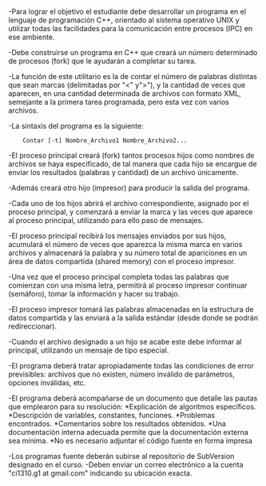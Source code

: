  -Para lograr el objetivo el estudiante debe desarrollar un programa en el lenguaje de programación C++, orientado al sistema operativo UNIX y utilizar todas las facilidades para la comunicación entre procesos (IPC) en ese ambiente.

 -Debe construirse un programa en C++ que creará un número determinado de procesos (fork) que le ayudarán a completar su tarea.

 -La función de este utilitario es la de contar el número de palabras distintas que sean marcas (delimitadas por "<" y">"), y la cantidad de veces que aparecen, en una cantidad determinada de archivos con formato XML, semejante a la primera tarea programada, pero esta vez con varios archivos.

 -La sintaxis del programa es la siguiente:

    	Contar [-t] Nombre_Archivo1 Nombre_Archivo2...

 -El proceso principal creará (fork) tantos procesos hijos como nombres de archivos se haya especificado, de tal manera que cada hijo se encargue de enviar los resultados (palabras y cantidad) de un archivo únicamente.

 -Además creará otro hijo (impresor) para producir la salida del programa.

 -Cada uno de los hijos abrirá el archivo correspondiente, asignado por el proceso principal, y comenzará a enviar la marca y las veces que aparece al proceso principal, utilizando para ello paso de mensajes.

 -El proceso principal recibirá los mensajes enviados por sus hijos, acumulará el número de veces que aparezca la misma marca en varios archivos y almacenará la palabra y su número total de apariciones en un área de datos compartida (shared memory) con el proceso impresor.

 -Una vez que el proceso principal completa todas las palabras que comienzan con una misma letra, permitirá al proceso impresor continuar (semáforo), tomar la información y hacer su trabajo.

 -El proceso impresor tomará las palabras almacenadas en la estructura de datos compartida y las enviará a la salida estándar (desde donde se podrán redireccionar).
 
 -Cuando el archivo designado a un hijo se acabe este debe informar al principal, utilizando un mensaje de tipo especial.
 
 -El programa deberá tratar apropiadamente todas las condiciones de error previsibles: archivos que no existen, número inválido de parámetros, opciones inválidas, etc.

 -El programa deberá acompañarse de un documento que detalle las pautas que emplearon para su resolución:
        *Explicación de algoritmos específicos.
        *Descripción de variables, constantes, funciones.
        *Problemas encontrados.
        *Comentarios sobre los resultados obtenidos.
        *Una documentación interna adecuada permite que la documentación externa sea mínima.
        *No es necesario adjuntar el código fuente en forma impresa
   
 -Los programas fuente deberán subirse al repositorio de SubVersion designado en el curso.
 -Deben enviar un correo electrónico a la cuenta "ci1310.g1 at gmail.com" indicando su ubicación exacta.
